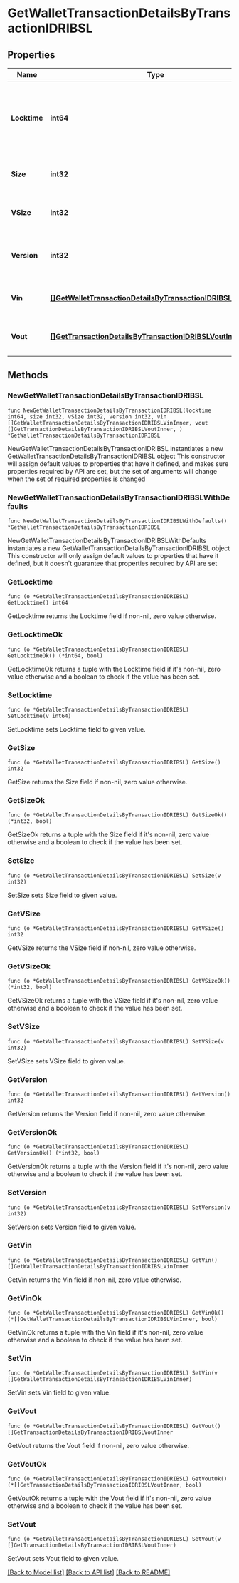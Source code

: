 # GetWalletTransactionDetailsByTransactionIDRIBSL

## Properties

Name | Type | Description | Notes
------------ | ------------- | ------------- | -------------
**Locktime** | **int64** | Represents the time at which a particular transaction can be added to the blockchain. | 
**Size** | **int32** | Represents the total size of this transaction. | 
**VSize** | **int32** | Represents the virtual size of this transaction. | 
**Version** | **int32** | Represents the transaction version number. | 
**Vin** | [**[]GetWalletTransactionDetailsByTransactionIDRIBSLVinInner**](GetWalletTransactionDetailsByTransactionIDRIBSLVinInner.md) | Object Array representation of transaction inputs | 
**Vout** | [**[]GetTransactionDetailsByTransactionIDRIBSLVoutInner**](GetTransactionDetailsByTransactionIDRIBSLVoutInner.md) | Object Array representation of transaction outputs | 

## Methods

### NewGetWalletTransactionDetailsByTransactionIDRIBSL

`func NewGetWalletTransactionDetailsByTransactionIDRIBSL(locktime int64, size int32, vSize int32, version int32, vin []GetWalletTransactionDetailsByTransactionIDRIBSLVinInner, vout []GetTransactionDetailsByTransactionIDRIBSLVoutInner, ) *GetWalletTransactionDetailsByTransactionIDRIBSL`

NewGetWalletTransactionDetailsByTransactionIDRIBSL instantiates a new GetWalletTransactionDetailsByTransactionIDRIBSL object
This constructor will assign default values to properties that have it defined,
and makes sure properties required by API are set, but the set of arguments
will change when the set of required properties is changed

### NewGetWalletTransactionDetailsByTransactionIDRIBSLWithDefaults

`func NewGetWalletTransactionDetailsByTransactionIDRIBSLWithDefaults() *GetWalletTransactionDetailsByTransactionIDRIBSL`

NewGetWalletTransactionDetailsByTransactionIDRIBSLWithDefaults instantiates a new GetWalletTransactionDetailsByTransactionIDRIBSL object
This constructor will only assign default values to properties that have it defined,
but it doesn't guarantee that properties required by API are set

### GetLocktime

`func (o *GetWalletTransactionDetailsByTransactionIDRIBSL) GetLocktime() int64`

GetLocktime returns the Locktime field if non-nil, zero value otherwise.

### GetLocktimeOk

`func (o *GetWalletTransactionDetailsByTransactionIDRIBSL) GetLocktimeOk() (*int64, bool)`

GetLocktimeOk returns a tuple with the Locktime field if it's non-nil, zero value otherwise
and a boolean to check if the value has been set.

### SetLocktime

`func (o *GetWalletTransactionDetailsByTransactionIDRIBSL) SetLocktime(v int64)`

SetLocktime sets Locktime field to given value.


### GetSize

`func (o *GetWalletTransactionDetailsByTransactionIDRIBSL) GetSize() int32`

GetSize returns the Size field if non-nil, zero value otherwise.

### GetSizeOk

`func (o *GetWalletTransactionDetailsByTransactionIDRIBSL) GetSizeOk() (*int32, bool)`

GetSizeOk returns a tuple with the Size field if it's non-nil, zero value otherwise
and a boolean to check if the value has been set.

### SetSize

`func (o *GetWalletTransactionDetailsByTransactionIDRIBSL) SetSize(v int32)`

SetSize sets Size field to given value.


### GetVSize

`func (o *GetWalletTransactionDetailsByTransactionIDRIBSL) GetVSize() int32`

GetVSize returns the VSize field if non-nil, zero value otherwise.

### GetVSizeOk

`func (o *GetWalletTransactionDetailsByTransactionIDRIBSL) GetVSizeOk() (*int32, bool)`

GetVSizeOk returns a tuple with the VSize field if it's non-nil, zero value otherwise
and a boolean to check if the value has been set.

### SetVSize

`func (o *GetWalletTransactionDetailsByTransactionIDRIBSL) SetVSize(v int32)`

SetVSize sets VSize field to given value.


### GetVersion

`func (o *GetWalletTransactionDetailsByTransactionIDRIBSL) GetVersion() int32`

GetVersion returns the Version field if non-nil, zero value otherwise.

### GetVersionOk

`func (o *GetWalletTransactionDetailsByTransactionIDRIBSL) GetVersionOk() (*int32, bool)`

GetVersionOk returns a tuple with the Version field if it's non-nil, zero value otherwise
and a boolean to check if the value has been set.

### SetVersion

`func (o *GetWalletTransactionDetailsByTransactionIDRIBSL) SetVersion(v int32)`

SetVersion sets Version field to given value.


### GetVin

`func (o *GetWalletTransactionDetailsByTransactionIDRIBSL) GetVin() []GetWalletTransactionDetailsByTransactionIDRIBSLVinInner`

GetVin returns the Vin field if non-nil, zero value otherwise.

### GetVinOk

`func (o *GetWalletTransactionDetailsByTransactionIDRIBSL) GetVinOk() (*[]GetWalletTransactionDetailsByTransactionIDRIBSLVinInner, bool)`

GetVinOk returns a tuple with the Vin field if it's non-nil, zero value otherwise
and a boolean to check if the value has been set.

### SetVin

`func (o *GetWalletTransactionDetailsByTransactionIDRIBSL) SetVin(v []GetWalletTransactionDetailsByTransactionIDRIBSLVinInner)`

SetVin sets Vin field to given value.


### GetVout

`func (o *GetWalletTransactionDetailsByTransactionIDRIBSL) GetVout() []GetTransactionDetailsByTransactionIDRIBSLVoutInner`

GetVout returns the Vout field if non-nil, zero value otherwise.

### GetVoutOk

`func (o *GetWalletTransactionDetailsByTransactionIDRIBSL) GetVoutOk() (*[]GetTransactionDetailsByTransactionIDRIBSLVoutInner, bool)`

GetVoutOk returns a tuple with the Vout field if it's non-nil, zero value otherwise
and a boolean to check if the value has been set.

### SetVout

`func (o *GetWalletTransactionDetailsByTransactionIDRIBSL) SetVout(v []GetTransactionDetailsByTransactionIDRIBSLVoutInner)`

SetVout sets Vout field to given value.



[[Back to Model list]](../README.md#documentation-for-models) [[Back to API list]](../README.md#documentation-for-api-endpoints) [[Back to README]](../README.md)


